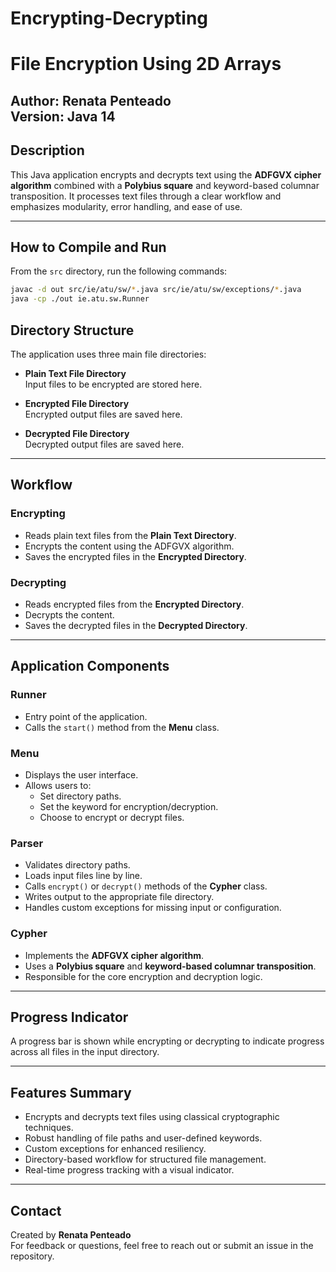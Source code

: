 # Encrypting-Decrypting

# File Encryption Using 2D Arrays

**Author**: Renata Penteado  
**Version**: Java 14
---

## Description

This Java application encrypts and decrypts text using the **ADFGVX cipher algorithm** combined with a **Polybius square** and keyword-based columnar transposition. It processes text files through a clear workflow and emphasizes modularity, error handling, and ease of use.

---

## How to Compile and Run

From the `src` directory, run the following commands:

```bash
javac -d out src/ie/atu/sw/*.java src/ie/atu/sw/exceptions/*.java
java -cp ./out ie.atu.sw.Runner
```

## Directory Structure

The application uses three main file directories:

- **Plain Text File Directory**  
  Input files to be encrypted are stored here.

- **Encrypted File Directory**  
  Encrypted output files are saved here.

- **Decrypted File Directory**  
  Decrypted output files are saved here.

---

## Workflow

### Encrypting

- Reads plain text files from the **Plain Text Directory**.
- Encrypts the content using the ADFGVX algorithm.
- Saves the encrypted files in the **Encrypted Directory**.

### Decrypting

- Reads encrypted files from the **Encrypted Directory**.
- Decrypts the content.
- Saves the decrypted files in the **Decrypted Directory**.

---

## Application Components

### Runner

- Entry point of the application.
- Calls the `start()` method from the **Menu** class.

### Menu

- Displays the user interface.
- Allows users to:
    - Set directory paths.
    - Set the keyword for encryption/decryption.
    - Choose to encrypt or decrypt files.

### Parser

- Validates directory paths.
- Loads input files line by line.
- Calls `encrypt()` or `decrypt()` methods of the **Cypher** class.
- Writes output to the appropriate file directory.
- Handles custom exceptions for missing input or configuration.

### Cypher

- Implements the **ADFGVX cipher algorithm**.
- Uses a **Polybius square** and **keyword-based columnar transposition**.
- Responsible for the core encryption and decryption logic.

---

## Progress Indicator

A progress bar is shown while encrypting or decrypting to indicate progress across all files in the input directory.

---

## Features Summary

- Encrypts and decrypts text files using classical cryptographic techniques.
- Robust handling of file paths and user-defined keywords.
- Custom exceptions for enhanced resiliency.
- Directory-based workflow for structured file management.
- Real-time progress tracking with a visual indicator.

---

## Contact

Created by **Renata Penteado**  
For feedback or questions, feel free to reach out or submit an issue in the repository.
